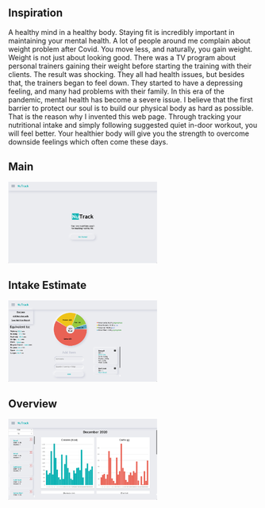 ## Inspiration
A healthy mind in a healthy body. Staying fit is incredibly important in maintaining your mental health. A lot of people around me complain about weight problem after Covid. You move less, and naturally, you gain weight. Weight is not just about looking good. There was a TV program about personal trainers gaining their weight before starting the training with their clients. The result was shocking. They all had health issues, but besides that, the trainers began to feel down. They started to have a depressing feeling, and many had problems with their family. In this era of the pandemic, mental health has become a severe issue. I believe that the first barrier to protect our soul is to build our physical body as hard as possible. That is the reason why I invented this web page. Through tracking your nutritional intake and simply following suggested quiet in-door workout, you will feel better. Your healthier body will give you the strength to overcome downside feelings which often come these days.

## Main
<img src="/src/ReadMeImgs/mainpage.png" alt="mainpage" width="300px" height="auto">

## Intake Estimate
<img src="/src/ReadMeImgs/nutrition.png" alt="mainpage" width="300px" height="auto">

## Overview
<img src="/src/ReadMeImgs/overview.png" alt="mainpage" width="300px" height="auto">
